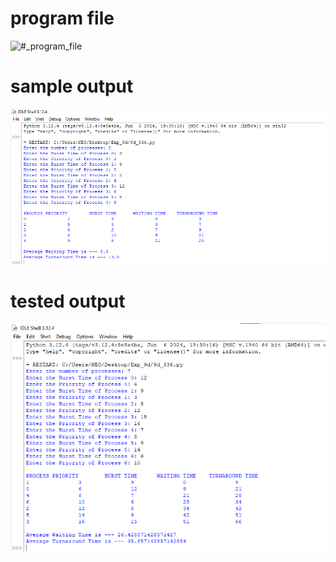 # program file
![#_program_file](9d_536.png)

# sample output
![#_sample_output](9d_ExpectedOutput_536.png)

# tested output
![#_tested_output](9d_ExecutedOutput_536.png)
